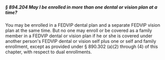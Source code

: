 ##### § 894.204 May I be enrolled in more than one dental or vision plan at a time? #####

You may be enrolled in a FEDVIP dental plan and a separate FEDVIP vision plan at the same time. But no one may enroll or be covered as a family member in a FEDVIP dental or vision plan if he or she is covered under another person's FEDVIP dental or vision self plus one or self and family enrollment, except as provided under § 890.302 (a)(2) through (4) of this chapter, with respect to dual enrollments.